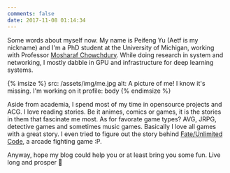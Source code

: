 ```yaml
---
comments: false
date: 2017-11-08 01:14:34
---
```


Some words about myself now. My name is Peifeng Yu (Aetf is my nickname) and I'm
a PhD student at the University of Michigan,
working with Professor [Mosharaf Chowchdury](http://mosharaf.com).
While doing research in system and networking, I mostly dabble in GPU and 
infrastructure for deep learning systems.

{% imsize %}
src: /assets/img/me.jpg
alt: A picture of me! I know it's missing. I'm working on it
profile: body
{% endimsize %}

Aside from academia, I spend most of my time in opensource projects and ACG.
I love reading stories. Be it animes, comics or games, it is the stories in them that
fascinate me most. As for favorate game types? AVG, JRPG, detective games and sometimes
music games. Basically I love all games with a great story. I even tried to figure out
the story behind [Fate/Unlimited Code](https://en.wikipedia.org/wiki/Fate/unlimited_codes),
a arcade fighting game :P.

Anyway, hope my blog could help you or at least bring you some fun. Live long and
prosper 🖖